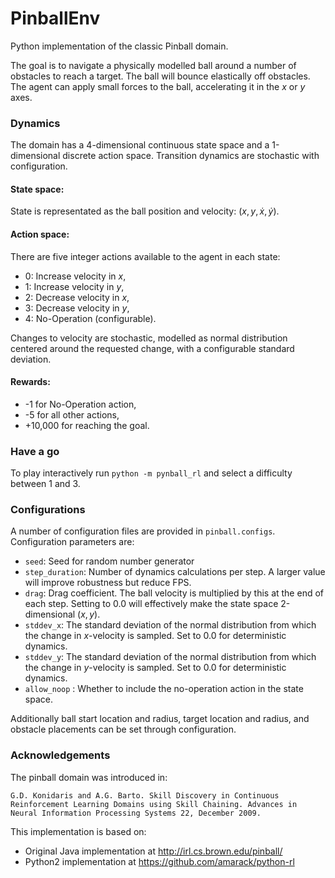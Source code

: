 # PinballEnv
Python implementation of the classic Pinball domain.

The goal is to navigate a physically modelled ball around a number of obstacles to reach a target. The ball will bounce elastically off obstacles. The agent can apply small forces to the ball, accelerating it in the $x$ or $y$ axes.

### Dynamics
The domain has a 4-dimensional continuous state space and a 1-dimensional discrete action space. Transition dynamics are stochastic with configuration.
#### State space:
State is representated as the ball position and velocity: $(x, y, \dot{x}, \dot{y})$.
#### Action space:
There are five integer actions available to the agent in each state:
- 0: Increase velocity in $x$,
- 1: Increase velocity in $y$,
- 2: Decrease velocity in $x$,
- 3: Decrease velocity in $y$,
- 4: No-Operation (configurable).

Changes to velocity are stochastic, modelled as normal distribution centered around the requested change, with a configurable standard deviation.

 #### Rewards:
- -1 for No-Operation action,
- -5 for all other actions,
- +10,000 for reaching the goal.

### Have a go
To play interactively run `python -m pynball_rl` and select a difficulty between 1 and 3.

### Configurations
A number of configuration files are provided in  `pinball.configs`. Configuration parameters are:
- `seed`: Seed for random number generator
- `step_duration`: Number of dynamics calculations per step. A larger value will improve robustness but reduce FPS.
- `drag`: Drag coefficient. The ball velocity is multiplied by this at the end of each step. Setting to 0.0 will effectively make the state space 2-dimensional $(x,y)$.
- `stddev_x`: The standard deviation of the normal distribution from which the change in $x$-velocity is sampled. Set to 0.0 for deterministic dynamics.
- `stddev_y`: The standard deviation of the normal distribution from which the change in $y$-velocity is sampled. Set to 0.0 for deterministic dynamics.
- `allow_noop` : Whether to include the no-operation action in the state space.

Additionally ball start location and radius, target location and radius, and obstacle placements can be set through configuration.

### Acknowledgements
The pinball domain was introduced in:

    G.D. Konidaris and A.G. Barto. Skill Discovery in Continuous Reinforcement Learning Domains using Skill Chaining. Advances in Neural Information Processing Systems 22, December 2009.

This implementation is based on:
- Original Java implementation at http://irl.cs.brown.edu/pinball/
- Python2 implementation at https://github.com/amarack/python-rl

